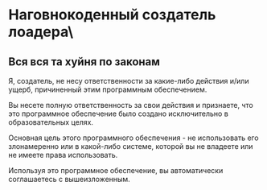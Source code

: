 # Наговнокоденный создатель лоадера\
## Вся вся та хуйня по законам
Я, создатель, не несу ответственности за какие-либо действия и/или ущерб, причиненный этим программным обеспечением.

Вы несете полную ответственность за свои действия и признаете, что это программное обеспечение было создано исключительно в образовательных целях.

Основная цель этого программного обеспечения - не использовать его злонамеренно или в какой-либо системе, которой вы не владеете или не имеете права использовать.

Используя это программное обеспечение, вы автоматически соглашаетесь с вышеизложенным.
